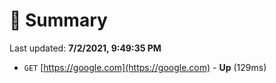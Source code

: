 # 📖 Summary
Last updated: **7/2/2021, 9:49:35 PM**

- `GET` [https://google.com](https://google.com) - **Up** (129ms)
